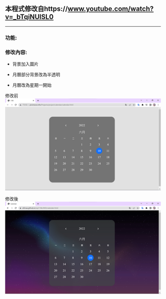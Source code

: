 ## 本程式修改自https://www.youtube.com/watch?v=_bTqiNUlSL0
***
### 功能:

### 修改內容:

* 背景加入圖片

* 月曆部分背景改為半透明

* 月曆改為星期一開始

修改前 
![image](https://github.com/Ellinaa/wp110b/blob/master/MID/%E4%BF%AE%E6%94%B9%E5%89%8D.png)

修改後 
![image](https://github.com/Ellinaa/wp110b/blob/master/MID/%E4%BF%AE%E6%94%B9%E5%BE%8C.png)
